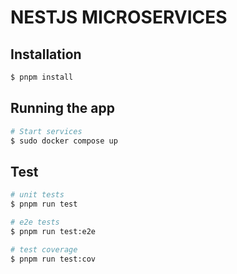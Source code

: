 # NESTJS MICROSERVICES

## Installation

```bash
$ pnpm install
```

## Running the app

```bash
# Start services
$ sudo docker compose up
```

## Test

```bash
# unit tests
$ pnpm run test

# e2e tests
$ pnpm run test:e2e

# test coverage
$ pnpm run test:cov
```
